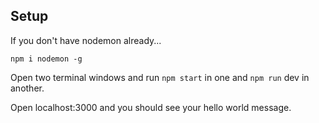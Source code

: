 ## Setup

If you don't have nodemon already...

```
npm i nodemon -g
```

Open two terminal windows and run ```npm start``` in one and ```npm run``` dev in another.

Open localhost:3000 and you should see your hello world message.
